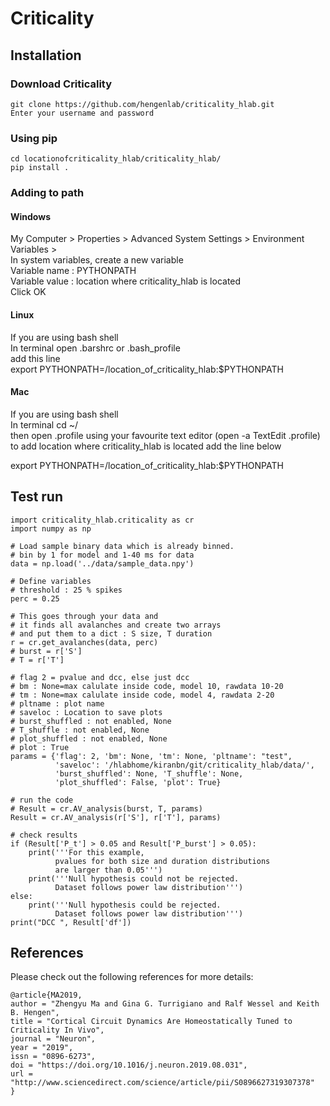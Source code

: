 # Criticality

## Installation

### Download Criticality
```
git clone https://github.com/hengenlab/criticality_hlab.git
Enter your username and password  
```

### Using pip
```
cd locationofcriticality_hlab/criticality_hlab/  
pip install .
```

### Adding to path
#### Windows
My Computer > Properties > Advanced System Settings > Environment Variables >  
In system variables, create a new variable  
    Variable name  : PYTHONPATH  
    Variable value : location where criticality_hlab is located  
    Click OK  


#### Linux
If you are using bash shell  
In terminal open .barshrc or .bash_profile  
add this line  
export PYTHONPATH=/location_of_criticality_hlab:$PYTHONPATH  


#### Mac
If you are using bash shell  
In terminal cd ~/  
then open  .profile using your favourite text editor (open -a TextEdit .profile)  
to add location where criticality_hlab is located add the line below  

export PYTHONPATH=/location_of_criticality_hlab:$PYTHONPATH  




## Test run

```
import criticality_hlab.criticality as cr
import numpy as np

# Load sample binary data which is already binned.
# bin by 1 for model and 1-40 ms for data
data = np.load('../data/sample_data.npy')

# Define variables
# threshold : 25 % spikes
perc = 0.25

# This goes through your data and
# it finds all avalanches and create two arrays
# and put them to a dict : S size, T duration
r = cr.get_avalanches(data, perc)
# burst = r['S']
# T = r['T']

# flag 2 = pvalue and dcc, else just dcc
# bm : None=max calulate inside code, model 10, rawdata 10-20
# tm : None=max calulate inside code, model 4, rawdata 2-20
# pltname : plot name
# saveloc : Location to save plots
# burst_shuffled : not enabled, None
# T_shuffle : not enabled, None
# plot_shuffled : not enabled, None
# plot : True
params = {'flag': 2, 'bm': None, 'tm': None, 'pltname': "test",
          'saveloc': '/hlabhome/kiranbn/git/criticality_hlab/data/',
          'burst_shuffled': None, 'T_shuffle': None,
          'plot_shuffled': False, 'plot': True}

# run the code
# Result = cr.AV_analysis(burst, T, params)
Result = cr.AV_analysis(r['S'], r['T'], params)

# check results
if (Result['P_t'] > 0.05 and Result['P_burst'] > 0.05):
    print('''For this example,
          pvalues for both size and duration distributions
          are larger than 0.05''')
    print('''Null hypothesis could not be rejected.
          Dataset follows power law distribution''')
else:
    print('''Null hypothesis could be rejected.
          Dataset follows power law distribution''')
print("DCC ", Result['df'])
```

## References
Please check out the following references for more details:  
```
@article{MA2019,  
author = "Zhengyu Ma and Gina G. Turrigiano and Ralf Wessel and Keith B. Hengen",  
title = "Cortical Circuit Dynamics Are Homeostatically Tuned to Criticality In Vivo",  
journal = "Neuron",  
year = "2019",  
issn = "0896-6273",  
doi = "https://doi.org/10.1016/j.neuron.2019.08.031",  
url = "http://www.sciencedirect.com/science/article/pii/S0896627319307378"  
}
```
